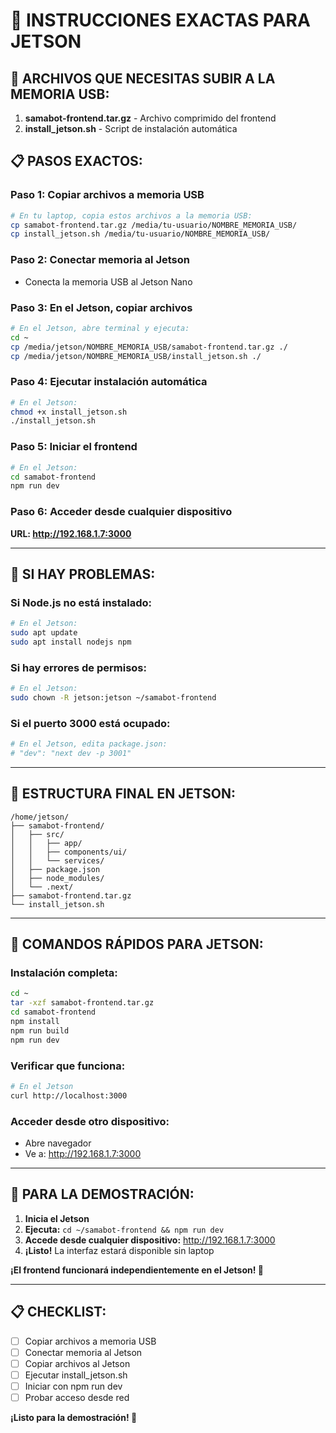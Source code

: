 # 🚀 INSTRUCCIONES EXACTAS PARA JETSON

## 📁 ARCHIVOS QUE NECESITAS SUBIR A LA MEMORIA USB:

1. **samabot-frontend.tar.gz** - Archivo comprimido del frontend
2. **install_jetson.sh** - Script de instalación automática

## 📋 PASOS EXACTOS:

### Paso 1: Copiar archivos a memoria USB
```bash
# En tu laptop, copia estos archivos a la memoria USB:
cp samabot-frontend.tar.gz /media/tu-usuario/NOMBRE_MEMORIA_USB/
cp install_jetson.sh /media/tu-usuario/NOMBRE_MEMORIA_USB/
```

### Paso 2: Conectar memoria al Jetson
- Conecta la memoria USB al Jetson Nano

### Paso 3: En el Jetson, copiar archivos
```bash
# En el Jetson, abre terminal y ejecuta:
cd ~
cp /media/jetson/NOMBRE_MEMORIA_USB/samabot-frontend.tar.gz ./
cp /media/jetson/NOMBRE_MEMORIA_USB/install_jetson.sh ./
```

### Paso 4: Ejecutar instalación automática
```bash
# En el Jetson:
chmod +x install_jetson.sh
./install_jetson.sh
```

### Paso 5: Iniciar el frontend
```bash
# En el Jetson:
cd samabot-frontend
npm run dev
```

### Paso 6: Acceder desde cualquier dispositivo
**URL: http://192.168.1.7:3000**

---

## 🔧 SI HAY PROBLEMAS:

### Si Node.js no está instalado:
```bash
# En el Jetson:
sudo apt update
sudo apt install nodejs npm
```

### Si hay errores de permisos:
```bash
# En el Jetson:
sudo chown -R jetson:jetson ~/samabot-frontend
```

### Si el puerto 3000 está ocupado:
```bash
# En el Jetson, edita package.json:
# "dev": "next dev -p 3001"
```

---

## 📁 ESTRUCTURA FINAL EN JETSON:

```
/home/jetson/
├── samabot-frontend/
│   ├── src/
│   │   ├── app/
│   │   ├── components/ui/
│   │   └── services/
│   ├── package.json
│   ├── node_modules/
│   └── .next/
├── samabot-frontend.tar.gz
└── install_jetson.sh
```

---

## 🎯 COMANDOS RÁPIDOS PARA JETSON:

### Instalación completa:
```bash
cd ~
tar -xzf samabot-frontend.tar.gz
cd samabot-frontend
npm install
npm run build
npm run dev
```

### Verificar que funciona:
```bash
# En el Jetson
curl http://localhost:3000
```

### Acceder desde otro dispositivo:
- Abre navegador
- Ve a: http://192.168.1.7:3000

---

## 🎉 PARA LA DEMOSTRACIÓN:

1. **Inicia el Jetson**
2. **Ejecuta:** `cd ~/samabot-frontend && npm run dev`
3. **Accede desde cualquier dispositivo:** http://192.168.1.7:3000
4. **¡Listo!** La interfaz estará disponible sin laptop

**¡El frontend funcionará independientemente en el Jetson! 🚀**

---

## 📋 CHECKLIST:

- [ ] Copiar archivos a memoria USB
- [ ] Conectar memoria al Jetson
- [ ] Copiar archivos al Jetson
- [ ] Ejecutar install_jetson.sh
- [ ] Iniciar con npm run dev
- [ ] Probar acceso desde red

**¡Listo para la demostración! 🎯** 